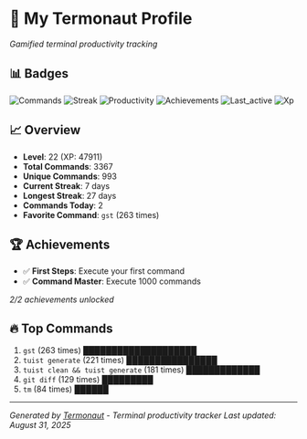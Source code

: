 # 🚀 My Termonaut Profile

*Gamified terminal productivity tracking*

## 📊 Badges

![Commands](https://img.shields.io/badge/Commands-3367-blue?style=flat-square&logo=terminal&logoColor=white) ![Streak](https://img.shields.io/badge/Streak-7+days-blue?style=flat-square&logo=terminal&logoColor=white) ![Productivity](https://img.shields.io/badge/Productivity-80.0%25-green?style=flat-square&logo=terminal&logoColor=white) ![Achievements](https://img.shields.io/badge/Achievements-5%2F10-blue?style=flat-square&logo=terminal&logoColor=white) ![Last_active](https://img.shields.io/badge/Last+Active-3h+ago-green?style=flat-square&logo=terminal&logoColor=white) ![Xp](https://img.shields.io/badge/XP-Level+22+%2847911%2F52900%29-blue?style=flat-square&logo=terminal&logoColor=white) 

## 📈 Overview

- **Level**: 22 (XP: 47911)
- **Total Commands**: 3367
- **Unique Commands**: 993
- **Current Streak**: 7 days
- **Longest Streak**: 27 days
- **Commands Today**: 2
- **Favorite Command**: `gst` (263 times)

## 🏆 Achievements

- ✅ **First Steps**: Execute your first command
- ✅ **Command Master**: Execute 1000 commands

*2/2 achievements unlocked*

## 🔥 Top Commands

1. `gst` (263 times) ████████████████████
2. `tuist generate` (221 times) ████████████████
3. `tuist clean && tuist generate` (181 times) █████████████
4. `git diff` (129 times) █████████
5. `tm` (84 times) ██████

---

*Generated by [Termonaut](https://github.com/oiahoon/termonaut) - Terminal productivity tracker*
*Last updated: August 31, 2025*
